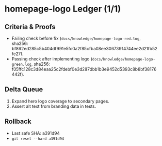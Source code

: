 # homepage-logo Ledger (1/1)

## Criteria & Proofs

- Failing check before fix (`docs/knowledge/homepage-logo-red.log`, sha256:
  bf862ed285c5b404df991e5fc0a2f85cfba08ee30673914744ee2d21fb52fe27).
- Passing check after implementing logo (`docs/knowledge/homepage-logo-green.log`, sha256:
  f05ffc128c3d84eaa25c2fdebf0e3d287dbb1b3e9452d5393c8b8bf38176442f).

## Delta Queue

1. Expand hero logo coverage to secondary pages.
2. Assert alt text from branding data in tests.

## Rollback

- Last safe SHA: a391d94
- `git reset --hard a391d94`
